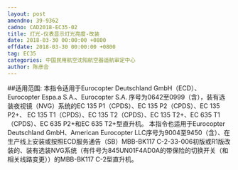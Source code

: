 ```yaml
---
layout: post
amendno: 39-9362
cadno: CAD2018-EC35-02
title: 灯光-仪表显示灯光亮度-改装
date: 2018-03-30 00:00:00 +0800
effdate: 2018-03-30 00:00:00 +0800
tag: EC35
categories: 中国民用航空沈阳航空器适航审定中心
author: 陈彦合
---
```


##适用范围:
本指令适用于Eurocopter Deutschland GmbH（ECD）、Eurocopter Espa.a S.A.、Eurocopter S.A. 序号为0642至0999（含），装有选装夜视镜（NVG）系统的EC 135 P1（CPDS）、EC 135 P2（CPDS）、EC 135 P2+、 EC 135 T1（CPDS）、EC 135 T2（CPDS）、EC 135 T2+、EC 635 T1（CPDS）、EC 635 P2+和EC 635 T2+型直升机。
本指令也适用于Eurocopter Deutschland GmbH、American Eurocopter LLC序号为9004至9450（含）、在生产线上安装或按照ECD服务通告（SB）MBB-BK117 C-2-33-006初版或R1版改装的、装有选装NVG系统（有件号为845UN01F4AD0A的带保险的切换开关（和相关线路变更））的MBB-BK117 C-2型直升机。

